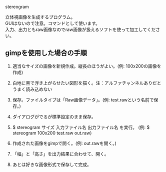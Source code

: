 stereogram

立体視画像を生成するプログラム。  
GUIはないので注意。コマンドとして使います。  
入力、出力ともraw画像なのでraw画像が扱えるソフトを使って加工してください。


gimpを使用した場合の手順
------

1. 	適当なサイズの画像を新規作成。縦長のほうがよい。(例: 100x200の画像を作成)
	
2.	白地に黒で浮き上がらせたい図形を描く。注：アルファチャンネルありだとうまく読み込めない

3.	保存。ファイルタイプは「Raw画像データ」。(例: test.rawという名前で保存。)

4.	ダイアログがでるが標準設定のまま保存。

5.	$ stereogram サイズ 入力ファイル名 出力ファイル名   を実行。
	(例: $ stereogram 100x200 test.raw out.raw)

6.	作成された画像をgimpで開く。(例: out.rawを開く。)

7.	「幅」と「高さ」を出力結果に合わせて、開く。

8.	あとは好きな画像形式で保存して完成。



